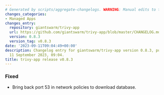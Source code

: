 ```yaml
---
# Generated by scripts/aggregate-changelogs. WARNING: Manual edits to this files will be overwritten.
changes_categories:
- Managed Apps
changes_entry:
  repository: giantswarm/trivy-app
  url: https://github.com/giantswarm/trivy-app/blob/master/CHANGELOG.md#083---2023-09-10
  version: 0.8.3
  version_tag: v0.8.3
date: '2023-09-11T09:04:49+00:00'
description: Changelog entry for giantswarm/trivy-app version 0.8.3, published on
  11 September 2023, 09:04.
title: trivy-app release v0.8.3
---
```


### Fixed
- Bring back port 53 in network policies to download database.
